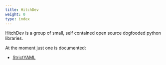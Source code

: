 ```yaml
---
title: HitchDev
weight: 0
type: index
---
```


HitchDev is a group of small, self contained open source dogfooded python
libraries.

At the moment just one is documented:

- [StrictYAML](strictyaml)
